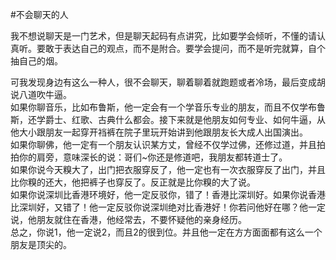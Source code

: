 #不会聊天的人

我不想说聊天是一门艺术，但是聊天起码有点讲究，比如要学会倾听，不懂的请认真听。要敢于表达自己的观点，而不是附合。要学会提问，而不是听完就算，自个抽自己的烟。<div>
</div>
<div>可我发现身边有这么一种人，很不会聊天，聊着聊着就跑题或者冷场，最后变成胡说八道吹牛逼。</div>
<div>
</div>
<div>如果你聊音乐，比如布鲁斯，他一定会有一个学音乐专业的朋友，而且不仅学布鲁斯，还学爵士、红歌、古典什么都会。接下来就是他朋友如何专业、如何牛逼，从他大小跟朋友一起穿开裆裤在院子里玩开始讲到他跟朋友长大成人出国演出。</div> <div>
</div>
<div>如果你聊佛，他一定有一个朋友认识某方丈，曾经不仅学过佛，还修过道，并且拍拍你的肩旁，意味深长的说：哥们~你还是修道吧，我朋友都转道士了。</div>
<div>
</div>
<div>如果你说今天糗大了，出门把衣服穿反了，他一定也有一次衣服穿反了出门，并且比你糗的还大，他把裤子也穿反了。反正就是比你糗的大了说。</div>
<div>
</div>
<div>如果你说深圳比香港环境好，他一定反驳你，错了！香港比深圳好。如果你说香港比深圳好，又错了！他一定反驳你说深圳绝对比香港好！你若问他好在哪？他一定说，他朋友就住在香港，他经常去，不要怀疑他的亲身经历。</div> <div>
</div>
<div>总之，你说1，他一定说2，而且2的很到位。并且他一定在方方面面都有这么一个朋友是顶尖的。</div>